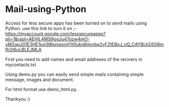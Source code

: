 # Mail-using-Python
Access for less secure apps has been turned on to send mails using Python.
use this link to turn it on ;- https://myaccount.google.com/lesssecureapps?pli=1&rapt=AEjHL4MS9ggJu47pzw4mO-yM2qpJ01E3HE1pq3tBpmqxmYItXukq8mrpIw2yFZtEBxJ_nQ_CAYBlJj2i508mfh2t6oLBLEJMLA

First you need to add names and email addreses of the recivers in mycontacts.txt

Using demo.py you can easily send simple mails containing simple message, images and document.

For html format use demo_html.py.


Thankyou :) 

